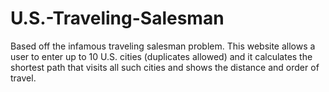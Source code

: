 # U.S.-Traveling-Salesman
Based off the infamous traveling salesman problem. This website allows a user to enter up to 10 U.S. cities (duplicates allowed) and it calculates the shortest path that visits all such cities and shows the distance and order of travel.
